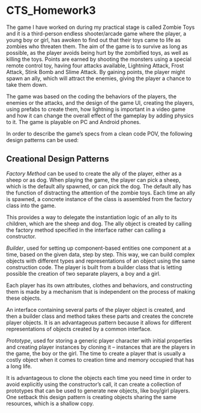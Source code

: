 # CTS_Homework3

The game I have worked on during my practical stage is called Zombie Toys and it is a third-person endless shooter/arcade game where the player, a young boy or girl, has awoken to find out that their toys came to life as zombies who threaten them. The aim of the game is to survive as long as possible, as the player avoids being hurt by the zombified toys, as well as killing the toys. Points are earned by shooting the monsters using a special remote control toy, having four attacks available, Lightning Attack, Frost Attack, Stink Bomb and Slime Attack. By gaining points, the player might spawn an ally, which will attract the enemies, giving the player a chance to take them down.

The game was based on the coding the behaviors of the players, the enemies or the attacks, and the design of the game UI, creating the players, using prefabs to create them, how lightning is important in a video game and how it can change the overall effect of the gameplay by adding physics to it. The game is playable on PC and Android phones.

In order to describe the game’s specs from a clean code POV, the following design patterns can be used:

## Creational Design Patterns

*Factory Method* can be used to create the ally of the player, either as a sheep or as dog. When playing the game, the player can pick a sheep, which is the default ally spawned, or can pick the dog. The default ally has the function of distracting the attention of the zombie toys. Each time an ally is spawned, a concrete instance of the class is assembled from the factory class into the game. 

This provides a way to delegate the instantiation logic of an ally to its children, which are the sheep and dog. The ally object is created by calling the factory method specified in the interface rather can calling a constructor.

*Builder*, used for setting up component-based entities one component at a time, based on the given data, step by step. This way, we can build complex objects with different types and representations of an object using the same construction code. The player is built from a builder class that is letting possible the creation of two separate players, a boy and a girl.

Each player has its own attributes, clothes and behaviors, and constructing them is made by a mechanism that is independent on the process of making these objects. 

An interface containing several parts of the player object is created, and then a builder class and method takes these parts and creates the concrete player objects. It is an advantageous pattern because it allows for different representations of objects created by a common interface.

*Prototype*, used for storing a generic player character with initial properties and creating player instances by cloning it – instances that are the players in the game, the boy or the girl. The time to create a player that is usually a costly object when it comes to creation time and memory occupied that has a long life.

It is advantageous to clone the objects each time you need time in order to avoid explicitly using the constructor’s call, it can create a collection of prototypes that can be used to generate new objects, like boy/girl players. One setback this design pattern is creating objects sharing the same resources, which is a shallow copy.
